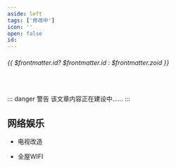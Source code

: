 ```yaml
---
aside: left
tags: ['修改中']
icon: ''
open: false
id: 
---
```

 
######  {{ $frontmatter.id? $frontmatter.id : $frontmatter.zoid }}
 
<br/>
 
::: danger <Badge type='warning'>警告</Badge>
该文章内容正在建设中......
:::
 

## 网络娱乐

- 电视改造

- 全屋WIFI